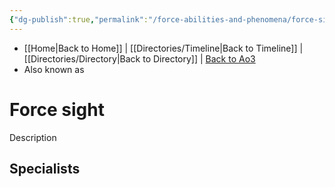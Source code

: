 ```yaml
---
{"dg-publish":true,"permalink":"/force-abilities-and-phenomena/force-sight/"}
---
```


- [[Home\|Back to Home]] | [[Directories/Timeline\|Back to Timeline]] | [[Directories/Directory\|Back to Directory]] | [Back to Ao3](https://archiveofourown.org/works/19334440/chapters/45992584)
- Also known as 

# Force sight
Description

**Specialists**
- 
